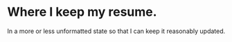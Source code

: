 # Where I keep my resume.
In a more or less unformatted state so that I can keep it reasonably updated.